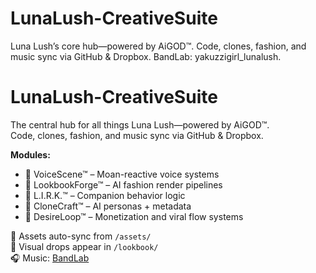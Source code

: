 # LunaLush-CreativeSuite
Luna Lush’s core hub—powered by AiGOD™. Code, clones, fashion, and music sync via GitHub &amp; Dropbox. BandLab: yakuzzigirl_lunalush.
# LunaLush-CreativeSuite

The central hub for all things Luna Lush—powered by AiGOD™.  
Code, clones, fashion, and music sync via GitHub & Dropbox.

**Modules:**
- 🎤 VoiceScene™ – Moan-reactive voice systems  
- 👗 LookbookForge™ – AI fashion render pipelines  
- 💞 L.I.R.K.™ – Companion behavior logic  
- 🧬 CloneCraft™ – AI personas + metadata  
- 💸 DesireLoop™ – Monetization and viral flow systems

📂 Assets auto-sync from `/assets/`  
🎨 Visual drops appear in `/lookbook/`  
🎧 Music: [BandLab](https://www.bandlab.com/yakuzzigirl_lunalush)
